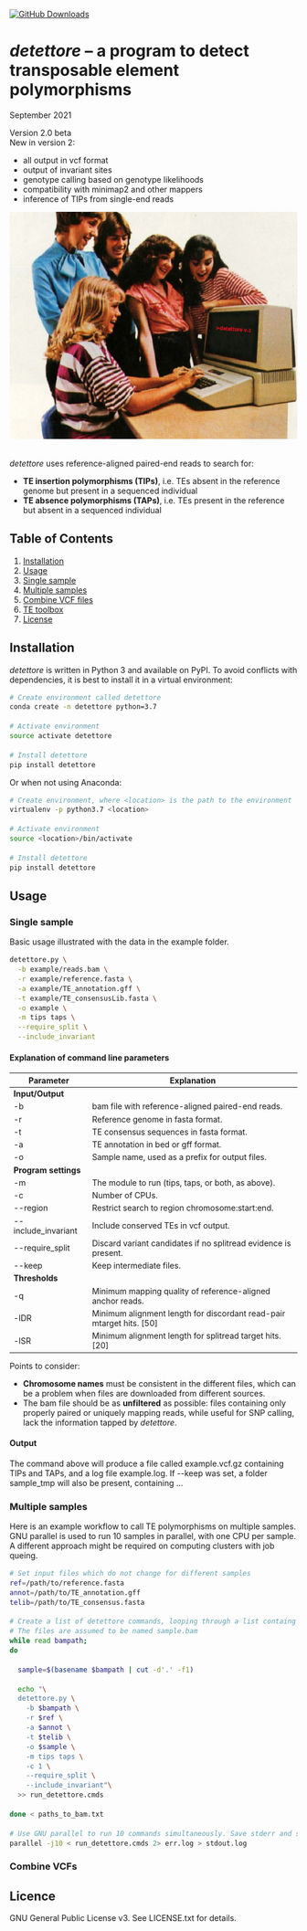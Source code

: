 [![GitHub Downloads](https://img.shields.io/github/downloads/cstritt/detettore/total.svg?style=social&logo=github&label=Download)](https://github.com/cstritt/detettore/releases)


*detettore* – a program to detect transposable element polymorphisms
====================================================================
September 2021

Version 2.0 beta  
New in version 2:
- all output in vcf format
- output of invariant sites
- genotype calling based on genotype likelihoods
- compatibility with minimap2 and other mappers
- inference of TIPs from single-end reads

<img src="detettore_ad.png" alt="drawing" width="600"/>  

\
*detettore* uses reference-aligned paired-end reads to search for:

  - **TE insertion polymorphisms (TIPs)**, i.e. TEs absent in the
    reference genome but present in a sequenced individual
  - **TE absence polymorphisms (TAPs)**, i.e. TEs present in the
    reference but absent in a sequenced individual


## Table of Contents
1. [Installation](#install)
2. [Usage](#usage)
  1. [Single sample](#single)
  2. [Multiple samples](#multiple)
  3. [Combine VCF files](#combineVCFs)
3. [TE toolbox](#tools)
4. [License](#license)


## <a name="install"></a>Installation
*detettore* is written in Python 3 and available on PyPI. To avoid conflicts
with dependencies, it is best to install it in a virtual environment:

``` bash
# Create environment called detettore
conda create -n detettore python=3.7

# Activate environment
source activate detettore

# Install detettore
pip install detettore

```
Or when not using Anaconda:
``` bash
# Create environment, where <location> is the path to the environment
virtualenv -p python3.7 <location>

# Activate environment
source <location>/bin/activate

# Install detettore
pip install detettore

```

## <a name="usage"></a>Usage


### <a name="single"></a>Single sample
Basic usage illustrated with the data in the example folder.

``` bash
detettore.py \
  -b example/reads.bam \
  -r example/reference.fasta \
  -a example/TE_annotation.gff \
  -t example/TE_consensusLib.fasta \
  -o example \
  -m tips taps \
  --require_split \
  --include_invariant

```

#### Explanation of command line parameters

| Parameter               | Explanation
|-                        |-
|**Input/Output**         |
|\-b                      | bam file with reference-aligned paired-end reads.
|\-r                      | Reference genome in fasta format.
|\-t                      | TE consensus sequences in fasta format.
|\-a                      | TE annotation in bed or gff format.
|\-o                      | Sample name, used as a prefix for output files.
|**Program settings**     |
|\-m                      | The module to run (tips, taps, or both, as above).
|\-c                      | Number of CPUs.
|\--region                | Restrict search to region chromosome:start:end.
|\--include_invariant     | Include conserved TEs in vcf output.
|\--require_split         | Discard variant candidates if no splitread evidence is present.
|\--keep                  | Keep intermediate files.
|**Thresholds**           |         
|\-q                      | Minimum mapping quality of reference-aligned anchor reads.
|\-lDR                    | Minimum alignment length for discordant read-pair mtarget hits. [50]
|\-lSR                    | Minimum alignment length for splitread target hits. [20]


Points to consider:
  - **Chromosome names** must be consistent in the different files, which can be a problem when files are downloaded from different sources.
  - The bam file should be as **unfiltered** as possible: files containing only properly paired or uniquely mapping reads, while useful for SNP calling, lack the information tapped by *detettore*.


#### Output
The command above will produce a file called example.vcf.gz containing TIPs and TAPs,
and a log file example.log. If --keep was set, a folder sample_tmp will also be present,
containing ...


### <a name="multiple"></a>Multiple samples
Here is an example workflow to call TE polymorphisms on multiple samples.
GNU parallel is used to run 10 samples in parallel, with one CPU per sample.
A different approach might be required on computing clusters with job queing.


``` bash
# Set input files which do not change for different samples
ref=/path/to/reference.fasta
annot=/path/to/TE_annotation.gff
telib=/path/to/TE_consensus.fasta

# Create a list of detettore commands, looping through a list containg paths to bam files.
# The files are assumed to be named sample.bam
while read bampath;
do

  sample=$(basename $bampath | cut -d'.' -f1)

  echo "\
  detettore.py \
    -b $bampath \
    -r $ref \
    -a $annot \
    -t $telib \
    -o $sample \
    -m tips taps \
    -c 1 \
    --require_split \
    --include_invariant"\
  >> run_detettore.cmds

done < paths_to_bam.txt

# Use GNU parallel to run 10 commands simultaneously. Save stderr and stdout to log files.
parallel -j10 < run_detettore.cmds 2> err.log > stdout.log

```

### <a name="combineVCFs"></a>Combine VCFs

## <a name="licence"></a>Licence
GNU General Public License v3. See LICENSE.txt for details.
